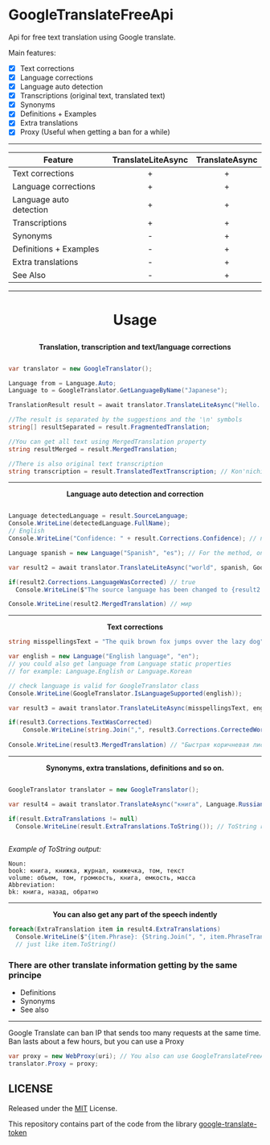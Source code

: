 # GoogleTranslateFreeApi
Api for free text translation using Google translate.

Main features:
- [x] Text corrections
- [x] Language corrections
- [x] Language auto detection
- [x] Transcriptions (original text, translated text)
- [x] Synonyms
- [x] Definitions + Examples
- [x] Extra translations
- [x] Proxy (Useful when getting a ban for a while)

---
| Feature                  | TranslateLiteAsync | TranslateAsync  |
| -------------------------|:------------------:|:---------------:|
| Text corrections         |         +          |         +       |
| Language corrections     |         +          |         +       |
| Language auto detection  |         +          |         +       |
| Transcriptions           |         +          |         +       |
| Synonyms                 |         -          |         +       |
| Definitions + Examples   |         -          |         +       |
| Extra translations       |         -          |         +       |
| See Also                 |         -          |         +       |
---

# <p align="center"> Usage </p>

<p align="center"><b>Translation, transcription and text/language corrections</b></p>

```C#

var translator = new GoogleTranslator();

Language from = Language.Auto;
Language to = GoogleTranslator.GetLanguageByName("Japanese");

TranslationResult result = await translator.TranslateLiteAsync("Hello. How are you?", from, to);

//The result is separated by the suggestions and the '\n' symbols
string[] resultSeparated = result.FragmentedTranslation;

//You can get all text using MergedTranslation property
string resultMerged = result.MergedTranslation;

//There is also original text transcription
string transcription = result.TranslatedTextTranscription; // Kon'nichiwa! Ogenkidesuka?

```
---
<p align="center"><b>Language auto detection and correction</b></p>

```C#

Language detectedLanguage = result.SourceLanguage;
Console.WriteLine(detectedLanguage.FullName);
// English
Console.WriteLine("Confidence: " + result.Corrections.Confidence); // number from 0 to 1

Language spanish = new Language("Spanish", "es"); // For the method, only the second parameter is important (ISO639)

var result2 = await translator.TranslateLiteAsync("world", spanish, GoogleTranslator.GetLanguageByName("Russian"));

if(result2.Corrections.LanguageWasCorrected) // true
  Console.WriteLine($"The source language has been changed to {result2.Corrections.CorrectedLanguage.FullName}");

Console.WriteLine(result2.MergedTranslation) // мир
```
---
<p align="center"><b>Text corrections</b></p>

```C#
string misspellingsText = "The quik brown fox jumps ovver the lazy dog"

var english = new Language("English language", "en");
// you could also get language from Language static properties
// for example: Language.English or Language.Korean

// check language is valid for GoogleTranslator class
Console.WriteLine(GoogleTranslator.IsLanguageSupported(english)); 

var result3 = await translator.TranslateLiteAsync(misspellingsText, english, GoogleTranslator.GetLanguageByISO("ru"));

if(result3.Corrections.TextWasCorrected)
	Console.WriteLine(string.Join(",", result3.Corrections.CorrectedWords); // "quick", "over"
	
Console.WriteLine(result3.MergedTranslation) // "Быстрая коричневая лиса прыгает через ленивую собаку"

```
---
<p align="center"><b>Synonyms, extra translations, definitions and so on. </b> </p>

```C#

GoogleTranslator translator = new GoogleTranslator();

var result4 = await translator.TranslateAsync("книга", Language.Russian, Language.English);

if(result.ExtraTranslations != null)
  Console.WriteLine(result.ExtraTranslations.ToString()); // ToString returns friendly for reading string
  
```
_Example of ToString output:_ 

```
Noun:
book: книга, книжка, журнал, книжечка, том, текст
volume: объем, том, громкость, книга, емкость, масса
Abbreviation:
bk: книга, назад, обратно
```
---
<p align="center"><b>You can also get any part of the speech indently</b></p>

```C#
foreach(ExtraTranslation item in result4.ExtraTranslations)
  Console.WriteLine($"{item.Phrase}: {String.Join(", ", item.PhraseTranslations)}"); 
  // just like item.ToString()
```
### There are other translate information getting by the same principe
- Definitions
- Synonyms
- See also

---
Google Translate can ban IP that sends too many requests at the same time. Ban lasts about a few hours, but you can use a Proxy
```C#
var proxy = new WebProxy(uri); // You also can use GoogleTranslateFreeApi.Proxy class for this
translator.Proxy = proxy;
```

## LICENSE

Released under the [MIT](https://opensource.org/licenses/MIT) License.

This repository сontains part of the code from the library [google-translate-token](https://github.com/matheuss/google-translate-token)